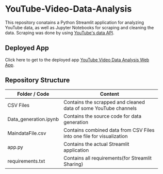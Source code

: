# YouTube-Video-Data-Analysis
This repository conatains a Python Streamlit application for analyzing YouTube data, as well as Jupyter Notebooks for scraping and cleaning the data.
Scraping was done by using [YouTube's data API](https://console.cloud.google.com/apis/library/youtube.googleapis.com?project=youtube-data-analysis-382108).


## Deployed App
Click here to get to the deployed app [YouTube Video Data Analysis Web App](https://sheetalbisht12-youtube-video-data-analysis-app-3nil87.streamlit.app/).


## Repository Structure

|Folder / Code|Content|
|---|---|
| CSV Files |Contains the scrapped and cleaned data of some YouTube channels|
|Data_generation.ipynb|Contains the source code for data generation|
|MaindataFile.csv|Contains combined data from CSV Files into one file for visualization|
| app.py|Contains the actual Streamlit application|
|requirements.txt|Contains all requirements(for Streamlit Sharing)|

